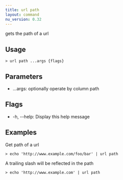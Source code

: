 ```yaml
---
title: url path
layout: command
nu_version: 0.32
---
```


gets the path of a url

## Usage

```shell
> url path ...args {flags}
```

## Parameters

- ...args: optionally operate by column path

## Flags

- -h, --help: Display this help message

## Examples

Get path of a url

```shell
> echo 'http://www.example.com/foo/bar' | url path
```

A trailing slash will be reflected in the path

```shell
> echo 'http://www.example.com' | url path
```
